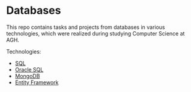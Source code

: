 # Databases

This repo contains tasks and projects from databases in various technologies, which were realized during studying Computer Science at AGH.

Technologies:
* [SQL](../master/SQL "Introduction to Databases")
* [Oracle SQL](../master/Oracle "Lab 1")
* [MongoDB](../master/MongoDB "Lab 2")
* [Entity Framework](../master/EF "Lab 3")